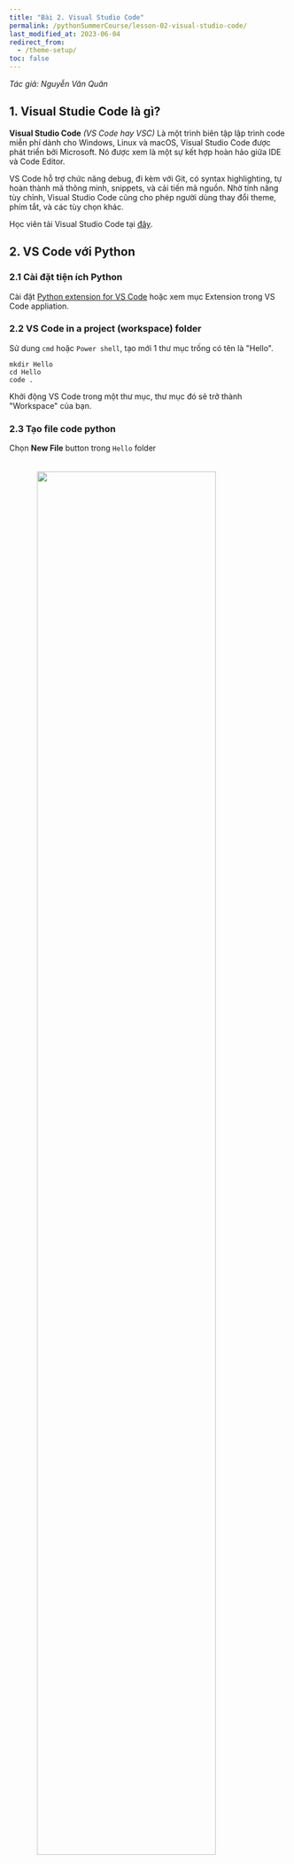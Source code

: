```yaml
---
title: "Bài 2. Visual Studio Code"
permalink: /pythonSummerCourse/lesson-02-visual-studio-code/
last_modified_at: 2023-06-04
redirect_from:
  - /theme-setup/
toc: false
---
```


_Tác giả: Nguyễn Văn Quân_

## 1. Visual Studie Code là gì?

**Visual Studio Code** *(VS Code hay VSC)* Là một trình biên tập lập trình code miễn phí dành cho Windows, Linux và macOS, Visual Studio Code được phát triển bởi Microsoft. Nó được xem là một sự kết hợp hoàn hảo giữa IDE và Code Editor.

VS Code hỗ trợ chức năng debug, đi kèm với Git, có syntax highlighting, tự hoàn thành mã thông minh, snippets, và cải tiến mã nguồn. Nhờ tính năng tùy chỉnh, Visual Studio Code cũng cho phép người dùng thay đổi theme, phím tắt, và các tùy chọn khác.

Học viên tải Visual Studio Code tại [đây](https://code.visualstudio.com/).

## 2. VS Code với Python

### 2.1 Cài đặt tiện ích Python
Cài đặt [Python extension for VS Code](https://marketplace.visualstudio.com/items?itemName=ms-python.python) hoặc xem mục Extension trong VS Code appliation.

### 2.2 VS Code in a project (workspace) folder
Sử dung `cmd` hoặc `Power shell`, tạo mới 1 thư mục trống có tên là "Hello".
```console
mkdir Hello
cd Hello
code .
```

Khởi động VS Code trong một thư mục, thư mục đó sẽ trở thành "Workspace" của bạn.
### 2.3 Tạo file code python
Chọn **New File** button trong `Hello` folder
<div>
	<img src="/assets/images/courses/01-02-visual-studio-code/native-toolbar-export.png"
	style="width:80%;
	max-width:700px;
	display: block;
	margin-left: auto;
	margin-right: auto;
	padding-top:20px;
	padding-bottom:20px;">
</div>

Tạo file tên `hello.py`, và nó sẽ tự động mở ở khu vực editor
<div>
	<img src="/assets/images/courses/01-02-visual-studio-code/hello-py-file-created.png"
	style="width:80%;
	max-width:700px;
	display: block;
	margin-left: auto;
	margin-right: auto;
	padding-top:20px;
	padding-bottom:20px;">
</div>

Viết đoạn mã sau vào `hello.py`

```py
msg = "Hello World"
print(msg)
```

<div>
	<img src="/assets/images/courses/01-02-visual-studio-code/intellisense01.png"
	style="width:80%;
	max-width:700px;
	display: block;
	margin-left: auto;
	margin-right: auto;
	padding-top:20px;
	padding-bottom:20px;">
</div>

### 2.4 Chạy Hello World
Cách đơn giản nhất để chạy `hello.py` với Python là nhấp vào nút `Run Python File in Terminal` play ở phía trên cùng bên phải.

<div>
	<img src="/assets/images/courses/01-02-visual-studio-code/run-python-file-in-terminal-button.png"
	style="width:80%;
	max-width:700px;
	display: block;
	margin-left: auto;
	margin-right: auto;
	padding-top:20px;
	padding-bottom:20px;">
</div>

Ngoài ra, bạn có thể chạy với `Terminal` bằng cách mở terminal trong **VS Code** .
<div>
	<img src="/assets/images/courses/01-02-visual-studio-code/vs-code-terminal.png"
	style="width:80%;
	max-width:400px;
	display: block;
	margin-left: auto;
	margin-right: auto;
	padding-top:20px;
	padding-bottom:20px;">
</div>

```console
python hello.py # Window
python3 hello.py # Linux / MacOs
```



## 3. VS Code với Jupyter Notebook
### 3.1 Tạo/Mở file **Jupyter Notebook**
Chạy **Jupyter: Create New Jupyter Notebook** trong Command Palette (`Ctrl + Shift + P`) hoặc tạo file `.ipynb` file trong workspace.

<div>
	<img src="/assets/images/courses/01-02-visual-studio-code/native-code-cells-01.png"
	style="width:80%;
	max-width:700px;
	display: block;
	margin-left: auto;
	margin-right: auto;
	padding-top:20px;
	padding-bottom:20px;">
</div>

Tiếp theo, chọn một **kernel** bằng cách sử dụng bộ chọn **kernel** ở trên cùng bên phải.

<div>
	<img src="/assets/images/courses/01-02-visual-studio-code/native-kernel-picker.png"
	style="width:80%;
	max-width:700px;
	display: block;
	margin-left: auto;
	margin-right: auto;
	padding-top:20px;
	padding-bottom:20px;">
</div>

Sau khi chọn **kernel**, chọn ngôn ngữ nằm ở dưới cùng bên phải của mỗi cell sẽ tự động cập nhật.

<div>
	<img src="/assets/images/courses/01-02-visual-studio-code/native-language-picker-01.png"
	style="width:80%;
	max-width:700px;
	display: block;
	margin-left: auto;
	margin-right: auto;
	padding-top:20px;
	padding-bottom:20px;">
</div>

### 3.2 Chạy cell
Bạn có thể chạy một ô mã bằng cách sử dụng biểu tượng Run ở bên trái ô và kết quả đầu ra sẽ xuất hiện ngay bên dưới ô mã.

Ngoài ra có thể sử dụng phím tắt `Ctrl + Enter` để chạy ô hiện tại, `Shift + Enter` chạy ô hiện tại và chuyển đến ô tiếp theo.

<div>
	<img src="/assets/images/courses/01-02-visual-studio-code/native-code-cells-03.png"
	style="width:80%;
	max-width:700px;
	display: block;
	margin-left: auto;
	margin-right: auto;
	padding-top:20px;
	padding-bottom:20px;">
</div>

Bạn cũng có thể chạy nhiều cell một lúc bằng **Run All**, **Run All Above**, hoặc **Run All Below**.

<div>
	<img src="/assets/images/courses/01-02-visual-studio-code/native-code-runs.png"
	style="width:80%;
	max-width:700px;
	display: block;
	margin-left: auto;
	margin-right: auto;
	padding-top:20px;
	padding-bottom:20px;">
</div>

### 3.3 Lưu Jupyter Notebook

Bạn có thể lưu file Jupyter Notebook bằng cách `Ctrl + S` hoặc `File > Save`.

### 3.4 Export Jupyter Notebook

Bạn có thể xuất **Jupyter Notebook** dưới dạng tệp **Python** (`.py`), **PDF** hoặc **HTML**.

Chọn `Export` trên thanh công cụ chính. Sau đó, bạn sẽ thấy một danh sách các tùy chọn định dạng tệp.

<div>
	<img src="/assets/images/courses/01-02-visual-studio-code/native-toolbar-export.png"
	style="width:80%;
	max-width:700px;
	display: block;
	margin-left: auto;
	margin-right: auto;
	padding-top:20px;
	padding-bottom:20px;">
</div>

## 4. Một số Extension hay
- **GitLen**: giúp việc thao tác với Git trực quan, dễ thực hiện.
- **TabNine**: gợi ý code, sử dụng AI tăng hiệu suất viết code.
- **GitHub Compilot**: tương tự như **TabNine**.


> Nội dung trên chỉ là tóm tắt, học viên cần đọc các tài liệu liệt kê trong phần tài liệu tham khảo dưới đây.

## Tài liệu tham khảo
- Hướng dẫn sử dụng [terminal](https://code.visualstudio.com/docs/editor/integrated-terminal) trong VS Code
- [Python](https://code.visualstudio.com/docs/python/python-tutorial) trong VS Code
- [Jupyter notebook](https://code.visualstudio.com/docs/datascience/jupyter-notebooks) trong VS Code
- [Bài viết về VS Code](https://realpython.com/python-development-visual-studio-code/) trên trang web Real Python.
